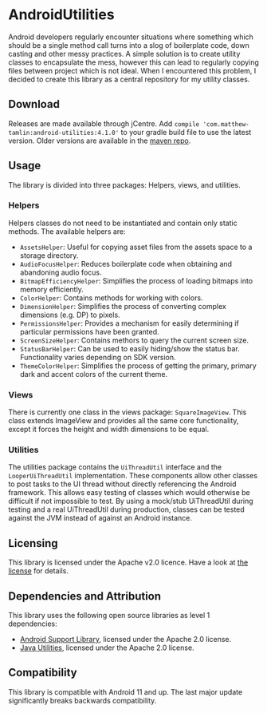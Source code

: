 

# AndroidUtilities
Android developers regularly encounter situations where something which should be a single method call turns into a slog of boilerplate code, down casting and other messy practices. A simple solution is to create utility classes to encapsulate the mess, however this can lead to regularly copying files between project which is not ideal. When I encountered this problem, I decided to create this library as a central repository for my utility classes.

## Download
Releases are made available through jCentre. Add `compile 'com.matthew-tamlin:android-utilities:4.1.0'` to your gradle build file to use the latest version. Older versions are available in the [maven repo](https://bintray.com/matthewtamlin/maven/AndroidUtilities/view).
 
## Usage
The library is divided into three packages: Helpers, views, and utilities. 

### Helpers
Helpers classes do not need to be instantiated and contain only static methods. The available helpers are:
- `AssetsHelper`: Useful for copying asset files from the assets space to a storage directory.
- `AudioFocusHelper`: Reduces boilerplate code when obtaining and abandoning audio focus.
- `BitmapEfficiencyHelper`: Simplifies the process of loading bitmaps into memory efficiently.
- `ColorHelper`: Contains methods for working with colors.
- `DimensionHelper`: Simplifies the process of converting complex dimensions (e.g. DP) to pixels.
- `PermissionsHelper`: Provides a mechanism for easily determining if particular permissions have been granted. 
- `ScreenSizeHelper`: Contains methors to query the current screen size.
- `StatusBarHelper`: Can be used to easily hiding/show the status bar. Functionality varies depending on SDK version.
- `ThemeColorHelper`: Simplifies the process of getting the primary, primary dark and accent colors of the current theme.

### Views
There is currently one class in the views package: `SquareImageView`. This class extends ImageView and provides all the same core functionality, except it forces the height and width dimensions to be equal.

### Utilities
The utilities package contains the `UiThreadUtil` interface and the `LooperUiThreadUtil` implementation. These components allow other classes to post tasks to the UI thread without directly referencing the Android framework. This allows easy testing of classes which would otherwise be difficult if not impossible to test. By using a mock/stub UiThreadUtil during testing and a real UiThreadUtil during production, classes can be tested against the JVM instead of against an Android instance.

## Licensing
This library is licensed under the Apache v2.0 licence. Have a look at [the license](LICENSE) for details.

## Dependencies and Attribution
This library uses the following open source libraries as level 1 dependencies:
- [Android Support Library](https://developer.android.com/topic/libraries/support-library/index.html), licensed under the Apache 2.0 license.
- [Java Utilities](https://github.com/MatthewTamlin/JavaUtilities), licensed under the Apache 2.0 license.

## Compatibility
This library is compatible with Android 11 and up. The last major update significantly breaks backwards compatibility.
